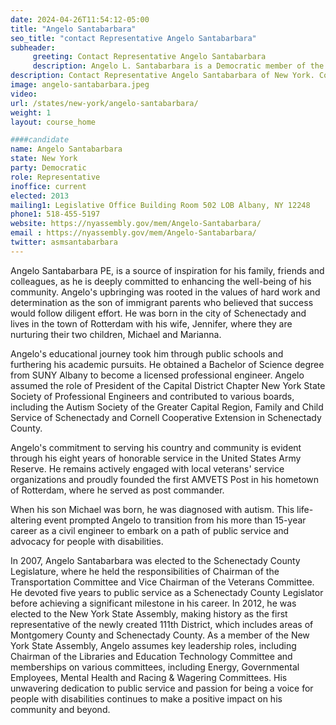 ```yaml
---
date: 2024-04-26T11:54:12-05:00
title: "Angelo Santabarbara"
seo_title: "contact Representative Angelo Santabarbara"
subheader:
     greeting: Contact Representative Angelo Santabarbara
     description: Angelo L. Santabarbara is a Democratic member of the New York State Assembly representing the 111th New York State Assembly District, which comprises areas of Montgomery and Schenectady Counties.
description: Contact Representative Angelo Santabarbara of New York. Contact information for Angelo Santabarbara includes email address, phone number, and mailing address.
image: angelo-santabarbara.jpeg
video:
url: /states/new-york/angelo-santabarbara/
weight: 1
layout: course_home

####candidate
name: Angelo Santabarbara
state: New York
party: Democratic
role: Representative
inoffice: current
elected: 2013
mailing1: Legislative Office Building Room 502 LOB Albany, NY 12248
phone1: 518-455-5197
website: https://nyassembly.gov/mem/Angelo-Santabarbara/
email : https://nyassembly.gov/mem/Angelo-Santabarbara/
twitter: asmsantabarbara
---
```


Angelo Santabarbara PE, is a source of inspiration for his family, friends and colleagues, as he is deeply committed to enhancing the well-being of his community. Angelo's upbringing was rooted in the values of hard work and determination as the son of immigrant parents who believed that success would follow diligent effort. He was born in the city of Schenectady and lives in the town of Rotterdam with his wife, Jennifer, where they are nurturing their two children, Michael and Marianna.

Angelo's educational journey took him through public schools and furthering his academic pursuits. He obtained a Bachelor of Science degree from SUNY Albany to become a licensed professional engineer. Angelo assumed the role of President of the Capital District Chapter New York State Society of Professional Engineers and contributed to various boards, including the Autism Society of the Greater Capital Region, Family and Child Service of Schenectady and Cornell Cooperative Extension in Schenectady County.

Angelo's commitment to serving his country and community is evident through his eight years of honorable service in the United States Army Reserve. He remains actively engaged with local veterans' service organizations and proudly founded the first AMVETS Post in his hometown of Rotterdam, where he served as post commander.

When his son Michael was born, he was diagnosed with autism. This life-altering event prompted Angelo to transition from his more than 15-year career as a civil engineer to embark on a path of public service and advocacy for people with disabilities.

In 2007, Angelo Santabarbara was elected to the Schenectady County Legislature, where he held the responsibilities of Chairman of the Transportation Committee and Vice Chairman of the Veterans Committee. He devoted five years to public service as a Schenectady County Legislator before achieving a significant milestone in his career. In 2012, he was elected to the New York State Assembly, making history as the first representative of the newly created 111th District, which includes areas of Montgomery County and Schenectady County. As a member of the New York State Assembly, Angelo assumes key leadership roles, including Chairman of the Libraries and Education Technology Committee and memberships on various committees, including Energy, Governmental Employees, Mental Health and Racing & Wagering Committees. His unwavering dedication to public service and passion for being a voice for people with disabilities continues to make a positive impact on his community and beyond.
